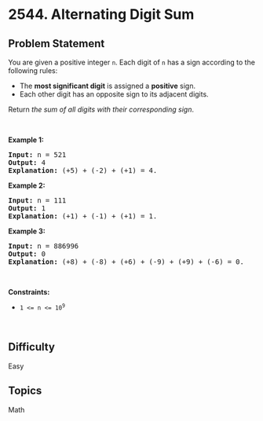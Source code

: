 # 2544. Alternating Digit Sum

## Problem Statement
<p>You are given a positive integer <code>n</code>. Each digit of <code>n</code> has a sign according to the following rules:</p>

<ul>
	<li>The <strong>most significant digit</strong> is assigned a <strong>positive</strong> sign.</li>
	<li>Each other digit has an opposite sign to its adjacent digits.</li>
</ul>

<p>Return <em>the sum of all digits with their corresponding sign</em>.</p>

<p>&nbsp;</p>
<p><strong class="example">Example 1:</strong></p>

<pre>
<strong>Input:</strong> n = 521
<strong>Output:</strong> 4
<strong>Explanation:</strong> (+5) + (-2) + (+1) = 4.
</pre>

<p><strong class="example">Example 2:</strong></p>

<pre>
<strong>Input:</strong> n = 111
<strong>Output:</strong> 1
<strong>Explanation:</strong> (+1) + (-1) + (+1) = 1.
</pre>

<p><strong class="example">Example 3:</strong></p>

<pre>
<strong>Input:</strong> n = 886996
<strong>Output:</strong> 0
<strong>Explanation:</strong> (+8) + (-8) + (+6) + (-9) + (+9) + (-6) = 0.
</pre>

<p>&nbsp;</p>
<p><strong>Constraints:</strong></p>

<ul>
	<li><code>1 &lt;= n &lt;= 10<sup>9</sup></code></li>
</ul>

<p>&nbsp;</p>
<style type="text/css">.spoilerbutton {display:block; border:dashed; padding: 0px 0px; margin:10px 0px; font-size:150%; font-weight: bold; color:#000000; background-color:cyan; outline:0; 
}
.spoiler {overflow:hidden;}
.spoiler > div {-webkit-transition: all 0s ease;-moz-transition: margin 0s ease;-o-transition: all 0s ease;transition: margin 0s ease;}
.spoilerbutton[value="Show Message"] + .spoiler > div {margin-top:-500%;}
.spoilerbutton[value="Hide Message"] + .spoiler {padding:5px;}
</style>


## Difficulty
Easy

## Topics
Math
